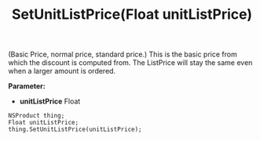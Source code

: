 ﻿---
uid: crmscript_ref_NSProduct_SetUnitListPrice
title: SetUnitListPrice(Float unitListPrice)
intellisense: NSProduct.SetUnitListPrice
keywords: NSProduct, GetUnitListPrice
so.topic: reference
---

(Basic Price, normal price, standard price.) This is the basic price from which the discount is computed from. The ListPrice will stay the same even when a larger amount is ordered.

**Parameter:** 
 - **unitListPrice** Float

```crmscript
NSProduct thing;
Float unitListPrice;
thing.SetUnitListPrice(unitListPrice);
```

